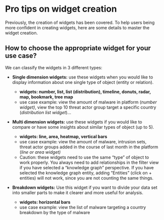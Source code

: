 # Pro tips on widget creation
Previously, the creation of widgets has been covered. To help users being more confident in creating widgets, here are some details to master the widget creation.

## How to choose the appropriate widget for your use case?

We can classify the widgets in 3 different types:

- **Single dimension widgets:** use these widgets when you would like to display information about one single type of object (entity or relation).
    - **widgets: number, list, list (distribution), timeline, donuts, radar, map, bookmark, tree map**
    - use case example: view the amount of malware in platform (*number widget)*, view the top 10 threat actor group target a specific country (*distribution list widget*)…

- **Multi dimension widgets:** use these widgets if you would like to compare or have some insights about similar types of object (up to 5).
    - **widgets: line, area, heatmap, vertical bars**
    - use case example: view the amount of malware, intrusion sets, threat actor groups added in the course of last month in the platform (*line or area widget)*
    - Caution: these widgets need to use the same “type” of object to work properly. You always need to add relationships in the filter view if you have selected a “knowledge graph” perspective. If you have selected the knowledge graph entity, adding “Entities” (click on + entities) will not work, since you are not counting the same things.

- **Breakdown widgets:** Use this widget if you want to divide your data set into smaller parts to make it clearer and more useful for analysis.
    - **widgets: horizontal bars**
    - use case example: view the list of malware targeting a country breakdown by the type of malware